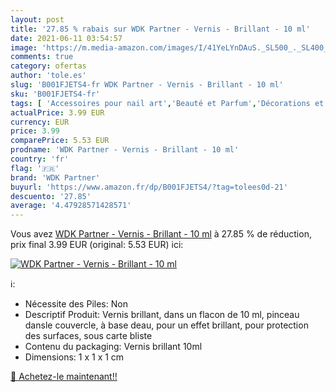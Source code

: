 ```yaml
---
layout: post
title: '27.85 % rabais sur WDK Partner - Vernis - Brillant - 10 ml'
date: 2021-06-11 03:54:57
image: 'https://m.media-amazon.com/images/I/41YeLYnDAuS._SL500_._SL400_.jpg'
comments: true
category: ofertas
author: 'tole.es'
slug: 'B001FJETS4-fr WDK Partner - Vernis - Brillant - 10 ml'
sku: 'B001FJETS4-fr'
tags: [ 'Accessoires pour nail art','Beauté et Parfum','Décorations et accessoires pour les ongles','Fimo pour ongles','Vernis à ongles et manucure','wdk partner', ]
actualPrice: 3.99 EUR
currency: EUR
price: 3.99
comparePrice: 5.53 EUR
prodname: 'WDK Partner - Vernis - Brillant - 10 ml'
country: 'fr'
flag: '🇫🇷'
brand: 'WDK Partner'
buyurl: 'https://www.amazon.fr/dp/B001FJETS4/?tag=tolees0d-21'
descuento: '27.85'
average: '4.47928571428571'
---
```


Vous avez [WDK Partner - Vernis - Brillant - 10 ml](https://www.amazon.fr/dp/B001FJETS4/?tag=tolees0d-21)  à  27.85 % de réduction, prix final  3.99 EUR (original: 5.53 EUR) ici:

[![WDK Partner - Vernis - Brillant - 10 ml](https://m.media-amazon.com/images/I/41YeLYnDAuS._SL500_._SL400_.jpg)](https://www.amazon.fr/dp/B001FJETS4/?tag=tolees0d-21)

ℹ️:

- Nécessite des Piles: Non
- Descriptif Produit: Vernis brillant, dans un flacon de 10 ml, pinceau dansle couvercle, à base deau, pour un effet brillant, pour protection des surfaces, sous carte bliste
- Contenu du packaging: Vernis brillant 10ml
- Dimensions: 1 x 1 x 1 cm

[🛒 Achetez-le maintenant!!](https://www.amazon.fr/dp/B001FJETS4/?tag=tolees0d-21)
